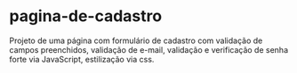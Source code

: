 # pagina-de-cadastro
Projeto de uma página com formulário de cadastro com validação de campos preenchidos, validação de e-mail, validação e verificação de senha forte via JavaScript, estilização via css.
